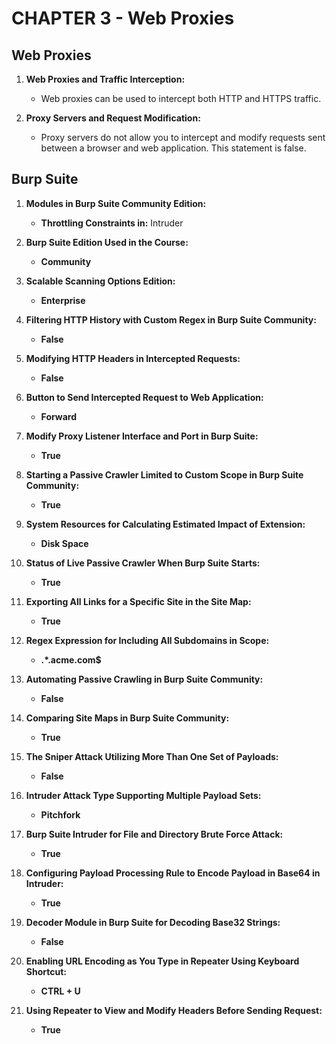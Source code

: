 # CHAPTER 3 - Web Proxies

## Web Proxies

1. **Web Proxies and Traffic Interception:**
    - Web proxies can be used to intercept both HTTP and HTTPS traffic.

2. **Proxy Servers and Request Modification:**
    - Proxy servers do not allow you to intercept and modify requests sent between a browser and web application. This statement is false.

## Burp Suite

1. **Modules in Burp Suite Community Edition:**
   - **Throttling Constraints in:** Intruder

2. **Burp Suite Edition Used in the Course:**
   - **Community**

3. **Scalable Scanning Options Edition:**
   - **Enterprise**

4. **Filtering HTTP History with Custom Regex in Burp Suite Community:**
   - **False**

5. **Modifying HTTP Headers in Intercepted Requests:**
   - **False**

6. **Button to Send Intercepted Request to Web Application:**
   - **Forward**

7. **Modify Proxy Listener Interface and Port in Burp Suite:**
   - **True**

8. **Starting a Passive Crawler Limited to Custom Scope in Burp Suite Community:**
   - **True**

9. **System Resources for Calculating Estimated Impact of Extension:**
   - **Disk Space**

10. **Status of Live Passive Crawler When Burp Suite Starts:**
    - **True**

11. **Exporting All Links for a Specific Site in the Site Map:**
    - **True**

12. **Regex Expression for Including All Subdomains in Scope:**
    - **.*.acme.com$**

13. **Automating Passive Crawling in Burp Suite Community:**
    - **False**

14. **Comparing Site Maps in Burp Suite Community:**
    - **True**

15. **The Sniper Attack Utilizing More Than One Set of Payloads:**
    - **False**

16. **Intruder Attack Type Supporting Multiple Payload Sets:**
    - **Pitchfork**

17. **Burp Suite Intruder for File and Directory Brute Force Attack:**
    - **True**

18. **Configuring Payload Processing Rule to Encode Payload in Base64 in Intruder:**
    - **True**

19. **Decoder Module in Burp Suite for Decoding Base32 Strings:**
    - **False**

20. **Enabling URL Encoding as You Type in Repeater Using Keyboard Shortcut:**
    - **CTRL + U**

21. **Using Repeater to View and Modify Headers Before Sending Request:**
    - **True**
